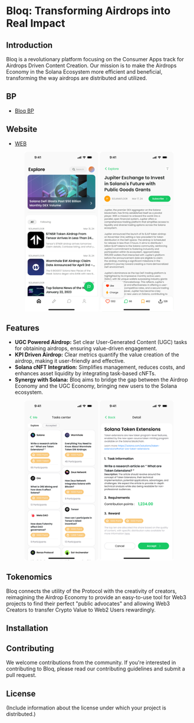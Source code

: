 # Bloq: Transforming Airdrops into Real Impact

## Introduction
Bloq is a revolutionary platform focusing on the Consumer Apps track for Airdrops Driven Content Creation. Our mission is to make the Airdrops Economy in the Solana Ecosystem more efficient and beneficial, transforming the way airdrops are distributed and utilized.

## BP
- [Bloq BP](https://docs.google.com/presentation/d/1CacsWzm-kQkM910ttsck_mtNhIbFEbn65kSjlD4jKcI/edit?usp=sharing)

## Website
- [WEB](www.blog.wiki)


<p align="center">
  <img src="Home.png" width="200" /> 
  <img src="artical.png" width="200" />
</p>

## Features
- **UGC Powered Airdrop:** Set clear User-Generated Content (UGC) tasks for obtaining airdrops, ensuring value-driven engagement.
- **KPI Driven Airdrop:** Clear metrics quantify the value creation of the airdrop, making it user-friendly and effective.
- **Solana cNFT Integration:** Simplifies management, reduces costs, and enhances asset liquidity by integrating task-based cNFTs.
- **Synergy with Solana:** Bloq aims to bridge the gap between the Airdrop Economy and the UGC Economy, bringing new users to the Solana ecosystem.

<p align="center">
  <img src="explore.png" width="200" /> 
  <img src="explore-1.png" width="200" />
</p>

## Tokenomics
Bloq connects the utility of the Protocol with the creativity of creators, reimagining the Airdrop Economy to provide an easy-to-use tool for Web3 projects to find their perfect "public advocates" and allowing Web3 Creators to transfer Crypto Value to Web2 Users rewardingly.

## Installation

## Contributing
We welcome contributions from the community. If you're interested in contributing to Bloq, please read our contributing guidelines and submit a pull request.


## License
(Include information about the license under which your project is distributed.)


